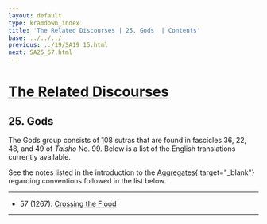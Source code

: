 ```yaml
---
layout: default
type: kramdown_index
title: 'The Related Discourses | 25. Gods  | Contents'
base: ../../../
previous: ../19/SA19_15.html
next: SA25_57.html
---
```


# [The Related Discourses](../index.html)
## 25. Gods

The Gods group consists of 108 sutras that are found in fascicles 36, 22, 48, and 49 of <em>Taisho</em> No. 99. Below is a list of the English translations currently available.

See the notes listed in the introduction to the [Aggregates](../01/index.html){:target="_blank"} regarding conventions followed in the list below.

---

<ul class="list-style-none">
  <li>57 (1267). <a href="SA25_57.html">Crossing the Flood</a></li>
</ul>

---
